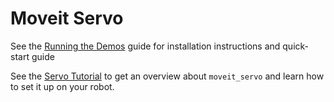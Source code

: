 # Moveit Servo

See the [Running the Demos](doc/running_the_demos.md) guide for installation instructions and quick-start guide

See the [Servo Tutorial](doc/servo_tutorial.md) to get an overview about `moveit_servo` and learn how to set it up on your robot.
